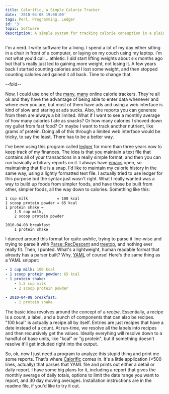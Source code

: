 ```yaml
---
title: Calorific, a Simple Calorie Tracker
date: '2010-04-08 19:00:00'
tags: Perl, Programming, Ledger
id: '3'
topic: Software
description: A simple system for tracking calorie consuption in a plain text file, inspired by Ledger
---
```


I'm a nerd. I write software for a living. I spend a lot of my day either sitting in a chair in front of a computer, or laying on my couch using my laptop. I'm not what you'd call... athletic. I _did_ start lifting weights about six months ago but that's really just led to gaining more weight, not losing it. A few years back I started counting calories and I lost some weight, and then stopped counting calories and gained it all back. Time to change that.

--fold--

Now, I could use one of the [many](http://www.sparkpeople.com/), [many](http://caloriecount.about.com/) online calorie trackers. They're all ok and they have the advantage of being able to enter data whenever and where ever you are, but most of them have ads and using a web interface is kind of slow and staring at ads sucks. Also, the reports you can generate from them are always a bit limited. What if I want to see a monthly average of how many calories I ate as snacks? Or how many calories I shoved down my gullet from fast food? Or maybe I want to track another nutrient, like grams of protein. Doing all of this through a limited web interface would be tricky, to say the least. There has to be a better way.

I've been using this program called [ledger][] for more than three years now to keep track of my finances. The idea is that you maintain a text file that contains all of your transactions in a really simple format, and then you can run basically arbitrary reports on it. I always have [emacs][] open, so maintaining that file is a snap. I'd like to maintain my calorie history in the same way, using a lightly formatted text file. I actually tried to use ledger for this purpose but the syntax just wasn't right. What I really wanted was a way to build up foods from simpler foods, and have those be built from other, simpler foods, all the way down to calories. Something like this:

```text
1 cup milk             = 100 kcal
1 scoop protein powder = 65 kcal
1 protein shake =
    1.5 cup milk,
    2 scoop protein powder
    
2010-04-08 breakfast
    1 protein shake
```

I danced around this format for quite awhile, trying to parse it line-wise and trying to parse it with [Parse::RecDescent][prd] and [treetop][], and nothing ever really fit. Then, I punted. What's a lightweight, human readable format that already has a parser built? Why, [YAML] of course! Here's the same thing as a YAML snippet:

```yaml
- 1 cup milk: 100 kcal
- 1 scoop protein powder: 65 kcal
- 1 protein shake:
    - 1.5 cup milk
    - 2 scoop protein powder
    
- 2010-04-08 breakfast:
    - 1 protein shake
```

The basic idea revolves around the concept of a _recipe_. Essentially, a recipe is a count, a label, and a bunch of components that can also be recipes. "100 kcal" is actually a recipe all by itself. Entries are just recipes that have a date instead of a count. At run-time, we resolve all the labels into recipes and then recursively get the values. Ideally everyhing will resolve down to a handful of base units, like "kcal" or "g protein", but if something doesn't resolve it'll get included right into the output.

So, ok, now I just need a program to analyze this stupid thing and print me some reports. That's where [Calorific](http://github.com/peterkeen/calorific) comes in. It's a little application (<500 lines, actually) that parses that YAML file and prints out either a detail or daily report. I have some big plans for it, including a report that gives the monthly average of daily totals, options to limit the date range you want to report, and 30 day moving averages. Installation instructions are in the readme file, if you'd like to try it out.

[ledger]:  http://wiki.github.com/jwiegley/ledger/
[emacs]:   http://www.gnu.org/software/emacs/
[treetop]: http://treetop.rubyforge.org/
[prd]:     http://search.cpan.org/dist/Parse-RecDescent
[YAML]:    http://www.yaml.org/
